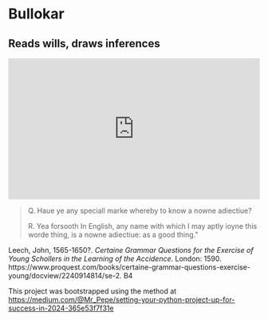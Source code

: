 # Bullokar
## Reads wills, draws inferences 

<div style="width:100%;height:0;padding-bottom:56%;position:relative;"><iframe src="https://giphy.com/embed/26uf2JHNV0Tq3ugkE" width="100%" height="100%" style="position:absolute" frameBorder="0" class="giphy-embed" allowFullScreen></iframe></div>

> Q. Haue ye any speciall marke whereby to know a nowne adiectiue?
>
> R. Yea forsooth In English, any name with which I may aptly ioyne this worde thing, is a nowne adiectiue: as a good thing."
<figcaption>
Leech, John, 1565-1650?. <cite>Certaine Grammar Questions for the Exercise of Young Schollers in the Learning of the Accidence</cite>. London: 1590. https://www.proquest.com/books/certaine-grammar-questions-exercise-young/docview/2240914814/se-2. B4
</figcaption>

This project was bootstrapped using the method at https://medium.com/@Mr_Pepe/setting-your-python-project-up-for-success-in-2024-365e53f7f31e


